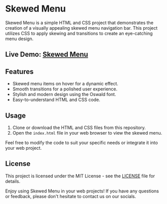 # Skewed Menu

Skewed Menu is a simple HTML and CSS project that demonstrates the creation of a visually appealing skewed menu navigation bar. This project utilizes CSS to apply skewing and transitions to create an eye-catching menu design.

## Live Demo: [Skewed Menu](https://cognisolver.github.io/skewed-menu/)

## Features

- Skewed menu items on hover for a dynamic effect.
- Smooth transitions for a polished user experience.
- Stylish and modern design using the Oswald font.
- Easy-to-understand HTML and CSS code.

## Usage

1. Clone or download the HTML and CSS files from this repository.
2. Open the `index.html` file in your web browser to view the skewed menu.

Feel free to modify the code to suit your specific needs or integrate it into your web project.

## License

This project is licensed under the MIT License - see the [LICENSE](LICENSE) file for details.

Enjoy using Skewed Menu in your web projects! If you have any questions or feedback, please don't hesitate to contact us on our socials.
